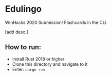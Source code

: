 # Edulingo
WinHacks 2020 Submission! Flashcards in the CLI. 

[add desc.]

## How to run:
* Install Rust 2018 or higher
* Clone this directory and navigate to it
* Enter: ``` cargo run ```
